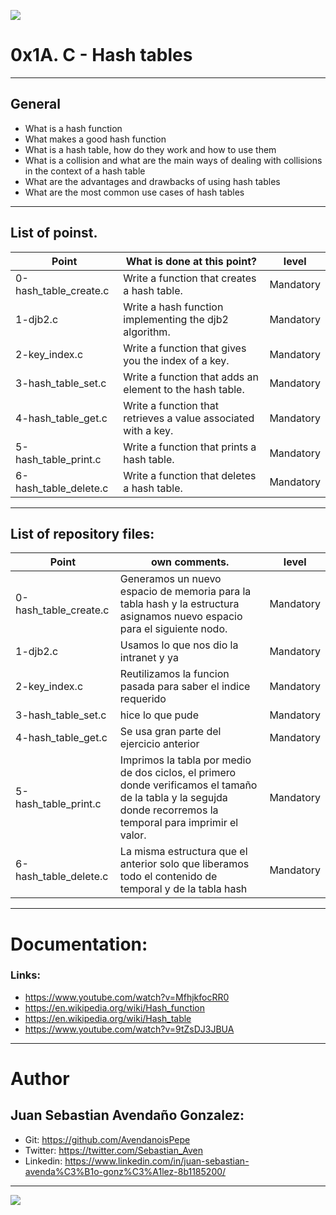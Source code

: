 ![](https://jarroba.com/wp-content/uploads/2016/09/Icono-Tabla-Hash-www.Jarroba.com_.png)

# 0x1A. C - Hash tables

------------

## General

- What is a hash function
- What makes a good hash function
- What is a hash table, how do they work and how to use them
- What is a collision and what are the main ways of dealing with collisions in the context of a hash table
- What are the advantages and drawbacks of using hash tables
- What are the most common use cases of hash tables

------------

## List of poinst.

|  Point | What is done at this point? | level |
| ------------ | ------------ | ------------ |
| 0-hash_table_create.c | Write a function that creates a hash table. | Mandatory |
| 1-djb2.c | Write a hash function implementing the djb2 algorithm. | Mandatory |
| 2-key_index.c | Write a function that gives you the index of a key. | Mandatory |
| 3-hash_table_set.c | Write a function that adds an element to the hash table. | Mandatory |
| 4-hash_table_get.c | Write a function that retrieves a value associated with a key. | Mandatory |
| 5-hash_table_print.c | Write a function that prints a hash table. | Mandatory |
| 6-hash_table_delete.c | Write a function that deletes a hash table. | Mandatory |

------------

## List of repository files:

|  Point | own comments.  | level |
| ------------ | ------------ | ------------ |
| 0-hash_table_create.c | Generamos un nuevo espacio de memoria para la tabla hash y la estructura asignamos nuevo espacio para el siguiente nodo.  | Mandatory |
| 1-djb2.c | Usamos lo que nos dio la intranet y ya  | Mandatory |
| 2-key_index.c | Reutilizamos la funcion pasada para saber el indice requerido | Mandatory |
| 3-hash_table_set.c | hice lo que pude | Mandatory |
| 4-hash_table_get.c | Se usa gran parte del ejercicio anterior | Mandatory |
| 5-hash_table_print.c | Imprimos la tabla por medio de dos ciclos, el primero donde verificamos el tamaño de la tabla y la segujda donde recorremos la temporal para imprimir el valor. | Mandatory |
| 6-hash_table_delete.c | La misma estructura que el anterior solo que liberamos todo el contenido de temporal y de la tabla hash | Mandatory |

------------

# Documentation:
### Links:

- https://www.youtube.com/watch?v=MfhjkfocRR0
- https://en.wikipedia.org/wiki/Hash_function
- https://en.wikipedia.org/wiki/Hash_table
- https://www.youtube.com/watch?v=9tZsDJ3JBUA

------------

# Author


## Juan Sebastian Avendaño Gonzalez:
- Git: https://github.com/AvendanoisPepe
- Twitter: https://twitter.com/Sebastian_Aven
- Linkedin: https://www.linkedin.com/in/juan-sebastian-avenda%C3%B1o-gonz%C3%A1lez-8b1185200/


------------


![](https://scontent.fbog4-1.fna.fbcdn.net/v/t39.30808-6/271153206_3074657909465585_6907762404450913633_n.jpg?_nc_cat=105&_nc_rgb565=1&ccb=1-5&_nc_sid=730e14&_nc_ohc=Wm9imN7mxqAAX_DgRTy&_nc_ht=scontent.fbog4-1.fna&oh=00_AT9bMuywrpnZKR3yaTAPu-lqwQ0uJpFTGIYQPM2wabvWlg&oe=61EB1180)